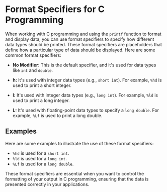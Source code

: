 # Format Specifiers for C Programming

When working with C programming and using the `printf` function to format and display data, you can use format specifiers to specify how different data types should be printed. These format specifiers are placeholders that define how a particular type of data should be displayed. Here are some common format specifiers:

- **No Modifier:** This is the default specifier, and it's used for data types like `int` and `double`.

- **h:** It's used with integer data types (e.g., `short int`). For example, `%hd` is used to print a short integer.

- **l:** It's used with integer data types (e.g., `long int`). For example, `%ld` is used to print a long integer.

- **L:** It's used with floating-point data types to specify a `long double`. For example, `%Lf` is used to print a long double.

## Examples

Here are some examples to illustrate the use of these format specifiers:

- `%hd` is used for a `short int`.
- `%ld` is used for a `long int`.
- `%Lf` is used for a `long double`.

These format specifiers are essential when you want to control the formatting of your output in C programming, ensuring that the data is presented correctly in your applications.

